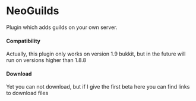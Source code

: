 # NeoGuilds
Plugin which adds guilds on your own server.

#### Compatibility
Actually, this plugin only works on version 1.9 bukkit, but in the future will run on versions higher than 1.8.8

#### Download
Yet you can not download, but if I give the first beta here you can find links to download files
